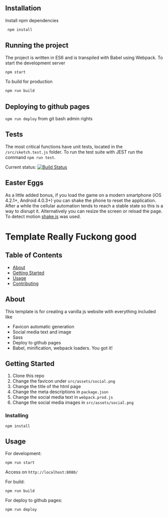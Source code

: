 ## Installation

Install npm dependencies

```sh
 npm install 
```

## Running the project
The project is written in ES6 and is transpiled with Babel using Webpack. To start the development server

```sh
npm start
```

To build for production

```sh
npm run build
```


## Deploying to github pages
`npm run deploy`
from git bash admin rights

## Tests
The most critical functions have unit tests, located in the `/src/sketch.test.js` folder. To run the test suite with JEST run the command `npm run test`.

Current status: [![Build Status](https://travis-ci.com/zkwsk/game-of-life.svg?branch=master)](https://travis-ci.com/zkwsk/game-of-life)

## Easter Eggs
As a little added bonus, if you load the game on a modern smartphone (iOS 4.2.1+, Android 4.0.3+) you can shake the phone to reset the application. After a while the cellular automation tends to reach a stable state so this is a way to disrupt it. Alternatively you can resize the screen or reload the page. To detect motion [shake.js](https://github.com/alexgibson/shake.js/) was used.






# Template Really Fuckong good

## Table of Contents
+ [About](#about)
+ [Getting Started](#getting_started)
+ [Usage](#usage)
+ [Contributing](../CONTRIBUTING.md)

## About <a name = "about"></a>
This template is for creating a vanilla js website with everything included like

- Favicon automatic generation
- Social media text and image
- Sass
- Deploy to github pages
- Babel, minification, webpack loaders. You got it!

## Getting Started <a name = "getting_started"></a>
1. Clone this repo 
2. Change the favicon under `src/assets/social.png`
3. Change the title of the html page
4. Change the meta descriptions in `package.json`
5. Change the social media text in `webpack.prod.js`
6. Change the social media images in `src/assets/social.png`


### Installing

`npm install`

## Usage <a name = "usage"></a>

For development:

`npm run start`

Access on `http://localhost:8080/`

For build:

`npm run build`

For deploy to github pages:

`npm run deploy`


